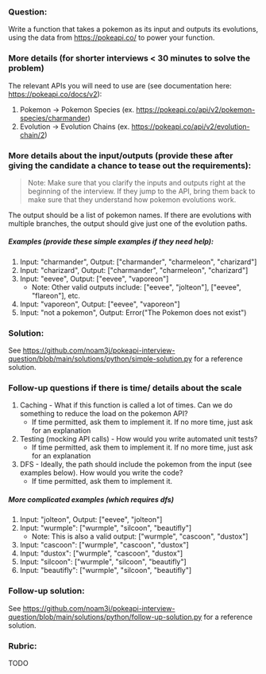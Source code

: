 ### Question:
Write a function that takes a pokemon as its input and outputs its evolutions, using the data from https://pokeapi.co/ to power your function.

### More details (for shorter interviews < 30 minutes to solve the problem)
The relevant APIs you will need to use are (see documentation here: https://pokeapi.co/docs/v2): 
1. Pokemon -> Pokemon Species (ex. https://pokeapi.co/api/v2/pokemon-species/charmander)
2. Evolution -> Evolution Chains (ex. https://pokeapi.co/api/v2/evolution-chain/2)

### More details about the input/outputs (provide these after giving the candidate a chance to tease out the requirements):
> Note: Make sure that you clarify the inputs and outputs right at the beginning of the interview. If they jump to the API, bring them back to make sure that they understand how pokemon evolutions work.

The output should be a list of pokemon names. If there are evolutions with multiple branches, the output should give just one of the evolution paths.

##### Examples (provide these simple examples if they need help):

1. Input: "charmander", Output: ["charmander", "charmeleon", "charizard"]
2. Input: "charizard", Output: ["charmander", "charmeleon", "charizard"]
3. Input: "eevee", Output: ["eevee", "vaporeon"]
    - Note: Other valid outputs include: ["eevee", "jolteon"], ["eevee", "flareon"], etc.
4. Input: "vaporeon", Output: ["eevee", "vaporeon"]
5. Input: "not a pokemon", Output: Error("The Pokemon does not exist")

### Solution:
See https://github.com/noam3j/pokeapi-interview-question/blob/main/solutions/python/simple-solution.py for a reference solution.

### Follow-up questions if there is time/ details about the scale
1. Caching - What if this function is called a lot of times. Can we do something to reduce the load on the pokemon API?
    - If time permitted, ask them to implement it. If no more time, just ask for an explanation
2. Testing (mocking API calls) - How would you write automated unit tests? 
    - If time permitted, ask them to implement it. If no more time, just ask for an explanation
3. DFS - Ideally, the path should include the pokemon from the input (see examples below). How would you write the code?
    - If time permitted, ask them to implement it.

##### More complicated examples (which requires dfs)
1. Input: "jolteon", Output: ["eevee", "jolteon"]
2. Input: "wurmple": ["wurmple", "silcoon", "beautifly"]
    - Note: This is also a valid output: ["wurmple", "cascoon", "dustox"] 
3. Input: "cascoon": ["wurmple", "cascoon", "dustox"]
4. Input: "dustox": ["wurmple", "cascoon", "dustox"]
5. Input: "silcoon": ["wurmple", "silcoon", "beautifly"]
6. Input: "beautifly": ["wurmple", "silcoon", "beautifly"]

### Follow-up solution:
See https://github.com/noam3j/pokeapi-interview-question/blob/main/solutions/python/follow-up-solution.py for a reference solution.

### Rubric:
TODO